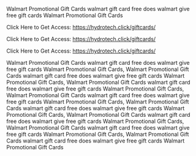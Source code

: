 Walmart Promotional Gift Cards walmart gift card free does walmart give free gift cards Walmart Promotional Gift Cards

Click Here to Get Access: https://hydrotech.click/giftcards/

Click Here to Get Access: https://hydrotech.click/giftcards/

Click Here to Get Access: https://hydrotech.click/giftcards/

Walmart Promotional Gift Cards walmart gift card free does walmart give free gift cards Walmart Promotional Gift Cards, Walmart Promotional Gift Cards walmart gift card free does walmart give free gift cards Walmart Promotional Gift Cards, Walmart Promotional Gift Cards walmart gift card free does walmart give free gift cards Walmart Promotional Gift Cards, Walmart Promotional Gift Cards walmart gift card free does walmart give free gift cards Walmart Promotional Gift Cards, Walmart Promotional Gift Cards walmart gift card free does walmart give free gift cards Walmart Promotional Gift Cards, Walmart Promotional Gift Cards walmart gift card free does walmart give free gift cards Walmart Promotional Gift Cards, Walmart Promotional Gift Cards walmart gift card free does walmart give free gift cards Walmart Promotional Gift Cards, Walmart Promotional Gift Cards walmart gift card free does walmart give free gift cards Walmart Promotional Gift Cards
